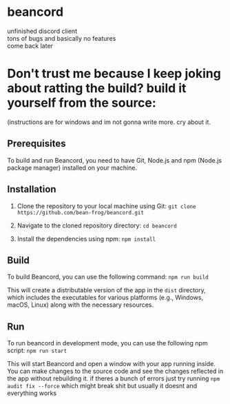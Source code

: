 # beancord
unfinished discord client <br>
tons of bugs and basically no features <br>
come back later

# Don't trust me because I keep joking about ratting the build? build it yourself from the source:
(instructions are for windows and im not gonna write more. cry about it. <br>

## Prerequisites

To build and run Beancord, you need to have Git, Node.js and npm (Node.js package manager) installed on your machine.

## Installation

1. Clone the repository to your local machine using Git:
`git clone https://github.com/bean-frog/beancord.git`

2. Navigate to the cloned repository directory:
`cd beancord`

3. Install the dependencies using npm:
`npm install`

## Build

To build Beancord, you can use the following command:
`npm run build`

This will create a distributable version of the app in the `dist` directory, which includes the executables for various platforms (e.g., Windows, macOS, Linux) along with the necessary resources.

## Run

To run beancord in development mode, you can use the following npm script:
`npm run start`

This will start Beancord and open a window with your app running inside. You can make changes to the source code and see the changes reflected in the app without rebuilding it.
if theres a bunch of errors just try running `npm audit fix --force` which might break shit but usually it doesnt and everything works
